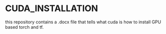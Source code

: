 # CUDA_INSTALLATION
this repository contains a .docx file that tells what cuda is how to install GPU based torch and tf.
